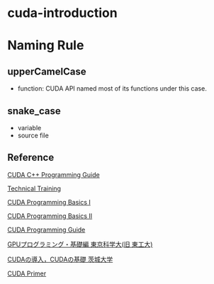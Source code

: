 # cuda-introduction
# Naming Rule
## upperCamelCase
- function: CUDA API named most of its functions under this case.
## snake_case
- variable
- source file
## Reference
<p><a href="https://docs.nvidia.com/cuda/cuda-c-programming-guide/index.html">CUDA C++ Programming Guide</a></p>
<p><a href="https://www.nvidia.co.jp/docs/IO/59373/VolumeI.pdf">Technical Training</a></p>
<p><a href="https://http.download.nvidia.com/developer/cuda/jp/CUDA_Programming_Basics_PartI_jp.pdf">CUDA Programming Basics I</a></p>
<p><a href="https://http.download.nvidia.com/developer/cuda/jp/CUDA_Programming_Basics_PartII_jp.pdf">CUDA Programming Basics II</a></p>
<p><a href="https://www.nvidia.co.jp/docs/IO/51174/NVIDIA_CUDA_Programming_Guide_1.1_JPN.pdf">CUDA Programming Guide</a></p>
<p><a href="https://www.gsic.titech.ac.jp/supercon/main/attwiki/index.php?plugin=attach&refer=SupercomputingContest2016&openfile=gpu-prog16-1ow.pdf">GPUプログラミング・基礎編 東京科学大(旧 東工大)</a></p>
<p><a href="https://co-crea.jp/wp-content/uploads/2016/07/File_2.pdf">CUDAの導入，CUDAの基礎 茨城大学</p>
<p><a href="https://tail-island.github.io/cuda-primer/">CUDA Primer</p>